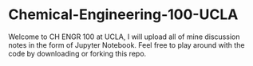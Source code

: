 # Chemical-Engineering-100-UCLA

Welcome to CH ENGR 100 at UCLA, I will upload all of mine discussion notes in the form of Jupyter Notebook. 
Feel free to play around with the code by downloading or forking this repo.
